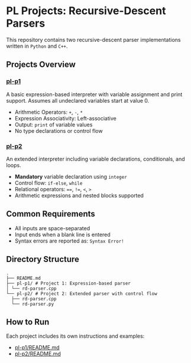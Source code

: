 # PL Projects: Recursive-Descent Parsers
This repository contains two recursive-descent parser implementations written in `Python` and `C++`.


## Projects Overview
### [pl-p1](./pl-p1)
A basic expression-based interpreter with variable assignment and print support. Assumes all undeclared variables start at value 0.
- Arithmetic Operators: `+`, `-`, `*`
- Expression Associativity: Left-associative
- Output: `print` of variable values
- No type declarations or control flow


### [pl-p2](./pl-p2)
An extended interpreter including variable declarations, conditionals, and loops.
- **Mandatory** variable declaration using `integer`
- Control flow: `if-else`, `while`
- Relational operators: `==`, `!=`, `<`, `>`
- Arithmetic expressions and nested blocks supported


## Common Requirements
- All inputs are space-separated
- Input ends when a blank line is entered
- Syntax errors are reported as: `Syntax Error!`


## Directory Structure
```
.  
├── README.md 
├── pl-p1/ # Project 1: Expression-based parser  
│ └── rd-parser.cpp  
└── pl-p2/ # Project 2: Extended parser with control flow  
  ├── rd-parser.cpp 
  └── rd-parser.py 
```


## How to Run
Each project includes its own instructions and examples:
- [pl-p1/README.md](./pl-p1/README.md)
- [pl-p2/README.md](./pl-p2/README.md)
